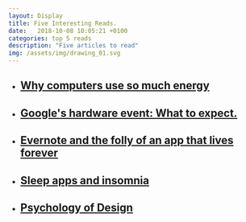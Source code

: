 ```yaml
---
layout: Display
title: Five Interesting Reads.
date:   2018-10-08 10:05:21 +0100
categories: top 5 reads 
description: "Five articles to read"
img: /assets/img/drawing_01.svg
---
```




<ul>
    <li>
        <a href="https://blogs.scientificamerican.com/observations/why-do-computers-use-so-much-energy/" target="_blank"><h2>Why computers use so much energy</h2>
        </a>
    </li>
    <li>
        <a href="https://thenextweb.com/plugged/2018/10/08/what-to-expect-at-googles-pixel-hardware-event/" target="_blank"><h2>Google's hardware event: What to expect.</h2>
        </a>
    </li>
    <li>
        <a href="https://www.axios.com/evernote-app-layoffs-future-0ac779d1-0e1d-45ac-91c4-992b7538443a.html" target="_blank"><h2>Evernote and the folly of an app that lives forever</h2>
        </a>
    </li>
    <li>
        <a href="https://www.npr.org/sections/health-shots/2018/10/08/654883409/some-apps-may-help-curb-insomnia-others-just-put-you-to-sleep?t=1538991851873" target="_blank"><h2>Sleep apps and insomnia</h2>
        </a>
    </li>
    <li>
        <a href="https://alistapart.com/article/psychology-of-design" target="_blank"><h2>Psychology of Design</h2>
        </a>
    </li>
</ul>